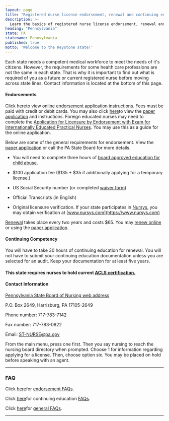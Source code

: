 ```yaml
---
layout: page
title: "Registered nurse license endorsement, renewal and continuing education in Pennsylvania | ACLS Training Center"
description: >-
  Learn the basics of registered nurse license endorsement, renewal and continuing education in Pennsylvania.
heading: "Pennsylvania"
state: PA
statename: Pennsylvania
published: true
motto: 'Welcome to the Keystone state!'
---
```


Each state needs a competent medical workforce to meet the needs of it's
citizens. However, the requirements for some health care professions are
not the same in each state. That is why it is important to find out what
is required of you as a future or current registered nurse before moving
across state lines. Contact information is located at the bottom of this
page.

#### Endorsements

Click
[here](https://www.dos.pa.gov/ProfessionalLicensing/BoardsCommissions/Nursing/Documents/Applications%20and%20Forms/Online%20Instr%20Grad%20Exam%20GTPP.pdf)to
view [online endorsement application
instructions](https://www.dos.pa.gov/ProfessionalLicensing/BoardsCommissions/Nursing/Documents/Applications%20and%20Forms/Online%20Instr%20Grad%20Exam%20GTPP.pdf).
Fees must be paid with credit or debit cards. You may also click
[here](https://www.dos.pa.gov/ProfessionalLicensing/BoardsCommissions/Nursing/Documents/Applications%20and%20Forms/Online%20Endorsement%20Combined%20Instructions.pdf)to
view the [paper
application](https://www.dos.pa.gov/ProfessionalLicensing/BoardsCommissions/Nursing/Documents/Applications%20and%20Forms/Online%20Endorsement%20Combined%20Instructions.pdf)
and instructions. Foreign educated nurses may need to complete the
[Application for Licensure by Endorsement with Exam for Internationally
Educated Practical
Nurses](https://www.dos.pa.gov/ProfessionalLicensing/BoardsCommissions/Nursing/Documents/Applications%20and%20Forms/Endorsement_Out_of_State.pdf).
You may use this as a guide for the online application.

Below are some of the general requirements for endorsement. View the
[paper
application](https://www.dos.pa.gov/ProfessionalLicensing/BoardsCommissions/Nursing/Documents/Applications%20and%20Forms/Online%20Endorsement%20Combined%20Instructions.pdf)
or call the PA State Board for more details.

-   You will need to complete three hours of [board approved education
    for child
    abuse](https://www.dos.pa.gov/ProfessionalLicensing/BoardsCommissions/Pages/Act-31.aspx).

-   \$100 application fee (\$135 + \$35 if additionally applying for a
    temporary license.)

-   US Social Security number (or completed [waiver
    form](https://www.dos.pa.gov/ProfessionalLicensing/BoardsCommissions/Nursing/Documents/Applications%20and%20Forms/SSN%20Waiver%20Form.pdf))

-   Official Transcripts (in English)

-   Original licensure verification. If your state participates in
    [Nursys](https://www.nursys.com), you may obtain verification at
    [www.nursys.com](https://www.nursys.com)

[Renewal](https://www.dos.pa.gov/ProfessionalLicensing/BoardsCommissions/Nursing/Pages/Renewal%20Information.aspx) takes
place every two years and costs \$65. You may [renew
online](https://www.pals.pa.gov/) or using the [paper
application](https://www.pals.pa.gov).

#### Continuing Competency

You will have to take 30 hours of continuing education for renewal. You
will not have to submit your continuing education documentation unless
you are selected for an audit. Keep your documentation for at least five
years.

#### This state requires nurses to hold current [ACLS certification.](https://www.acls.net/pennsylvania-acls-pals-bls.htm)

#### Contact Information

[Pennsylvania State Board of Nursing web
address](https://www.dos.pa.gov/ProfessionalLicensing/BoardsCommissions/Nursing/Pages/default.aspx)

P.O. Box 2649, Harrisburg, PA 17105-2649

Phone number: 717-783-7142

Fax number: 717-783-0822

Email:
[ST-NURSE@pa.gov](mailto:ST-NURSE@pa.gov?subject=License%20renewals%20and%20endorsements&body=Hi%2C%0A%0AI%20was%20on%20the%20ACLS%20Training%20Center%20website%20RNMobility.com%20and%20read%20that%20I%20can%20send%20my%20questions%20for%20the%20Pennsylvania%20State%20Board%20of%20Nursing%20here.)

From the main menu, press one first. Then you say nursing to reach the
nursing board directory when prompted. Choose 1 for information
regarding applying for a license. Then, choose option six. You may be
placed on hold before speaking with an agent.

* * * * *

### FAQ

Click
[here](https://www.dos.pa.gov/ProfessionalLicensing/BoardsCommissions/Nursing/Documents/Applications%20and%20Forms/FAQs%20for%20End%20TPP.pdf)for
[endorsement
FAQs](https://www.dos.pa.gov/ProfessionalLicensing/BoardsCommissions/Nursing/Documents/Applications%20and%20Forms/FAQs%20for%20End%20TPP.pdf).

Click
[here](https://www.dos.pa.gov/ProfessionalLicensing/BoardsCommissions/Nursing/Documents/Applications%20and%20Forms/FAQ%20RNce.pdf)for
continuing education
[FAQs](https://www.dos.pa.gov/ProfessionalLicensing/BoardsCommissions/Nursing/Documents/Applications%20and%20Forms/FAQ%20RNce.pdf).

Click
[here](https://www.dos.pa.gov/ProfessionalLicensing/BoardsCommissions/Nursing/Pages/General-Information.aspx)for
[general
FAQs](https://www.dos.pa.gov/ProfessionalLicensing/BoardsCommissions/Nursing/Pages/General-Information.aspx).

* * * * *

